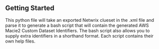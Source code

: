<!-- GETTING STARTED -->
## Getting Started

This python file will take an exported Netwrix clueset in the .xml file and parse it to generate a bash script that will contain the generated AWS Macie2 Custom Dataset Identifiers. The bash script also allows you to supply extra identifiers in a shorthand format. Each script contains their own help files.